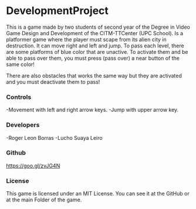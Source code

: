 # DevelopmentProject
This is a game made by two students of second year of the Degree in Video Game Design and Development of the CITM-TTCenter (UPC School).
Is a platformer game where the player must scape from its alien city in destruction. It can move right and left and jump.
To pass each level, there are some platforms of blue color that are unactive. To activate them and be able to pass over them, you must press (pass over) a near button of the same color!

There are also obstacles that works the same way but they are activated and you must deactivate them to pass!

### Controls
-Movement with left and right arrow keys.
-Jump with upper arrow key.

### Developers
-Roger Leon Borras
-Lucho Suaya Leiro

### Github
https://goo.gl/zvJG4N

### License
This game is licensed under an MIT License. You can see it at the GitHub or at the main Folder of the game.
